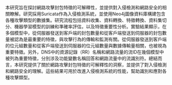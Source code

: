 本研究旨在探討網路攻擊封包特徵的可解釋性，並提供對入侵檢測和網路安全的相關瞭解。研究採用Suricata作為入侵檢測系統，並使用Neo4j圖像資料庫構建包含各種攻擊類型的數據集。研究流程包括資料收集、資料轉換、特徵轉換、資料集切分、機器學習模型的訓練和準確率評估，以及特徵重要性分析。實驗結果顯示，在多個模型中，從伺服器發送到客戶端的封包數量和從客戶端發送到伺服器的封包數量被認為是最重要的特徵，與攻擊行為的傳輸和監測有關。從伺服器發送到客戶端的位元組數量和從客戶端發送到伺服器的位元組數量與數據傳輸量相關，也被視為重要特徵。另外，DNS中的資源記錄（RR）名稱和網路流量的流ID在幾個模型中被列為重要特徵，分別涉及功能變數名稱回答和網路流量中的流識別符。總結而言，本研究提供了關於網路攻擊封包特徵的可解釋性的洞察，並提供了對入侵檢測和網路安全的理解。這些結果可用於改進入侵檢測系統的性能，幫助識別和應對各種攻擊類型。
